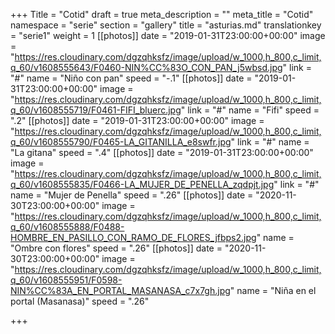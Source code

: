 +++
Title = "Cotid"
draft = true
meta_description = ""
meta_title = "Cotid"
namespace = "serie"
section = "gallery"
title = "asturias.md"
translationkey = "serie1"
weight = 1
[[photos]]
date = "2019-01-31T23:00:00+00:00"
image = "https://res.cloudinary.com/dgzqhksfz/image/upload/w_1000,h_800,c_limit,q_60/v1608555643/F0460-NIN%CC%83O_CON_PAN_j5wbsd.jpg"
link = "#"
name = "Niño con pan"
speed = "-.1"
[[photos]]
date = "2019-01-31T23:00:00+00:00"
image = "https://res.cloudinary.com/dgzqhksfz/image/upload/w_1000,h_800,c_limit,q_60/v1608555719/F0461-FIFI_bluerc.jpg"
link = "#"
name = "Fifi"
speed = ".2"
[[photos]]
date = "2019-01-31T23:00:00+00:00"
image = "https://res.cloudinary.com/dgzqhksfz/image/upload/w_1000,h_800,c_limit,q_60/v1608555790/F0465-LA_GITANILLA_e8swfr.jpg"
link = "#"
name = "La gitana"
speed = ".4"
[[photos]]
date = "2019-01-31T23:00:00+00:00"
image = "https://res.cloudinary.com/dgzqhksfz/image/upload/w_1000,h_800,c_limit,q_60/v1608555835/F0466-LA_MUJER_DE_PENELLA_zqdpjt.jpg"
link = "#"
name = "Mujer de Penella"
speed = ".26"
[[photos]]
date = "2020-11-30T23:00:00+00:00"
image = "https://res.cloudinary.com/dgzqhksfz/image/upload/w_1000,h_800,c_limit,q_60/v1608555888/F0488-HOMBRE_EN_PASILLO_CON_RAMO_DE_FLORES_jfbps2.jpg"
name = "Ombre con flores"
speed = ".26"
[[photos]]
date = "2020-11-30T23:00:00+00:00"
image = "https://res.cloudinary.com/dgzqhksfz/image/upload/w_1000,h_800,c_limit,q_60/v1608555951/F0598-NIN%CC%83A_EN_PORTAL_MASANASA_c7x7gh.jpg"
name = "Niña en el portal (Masanasa)"
speed = ".26"

+++
